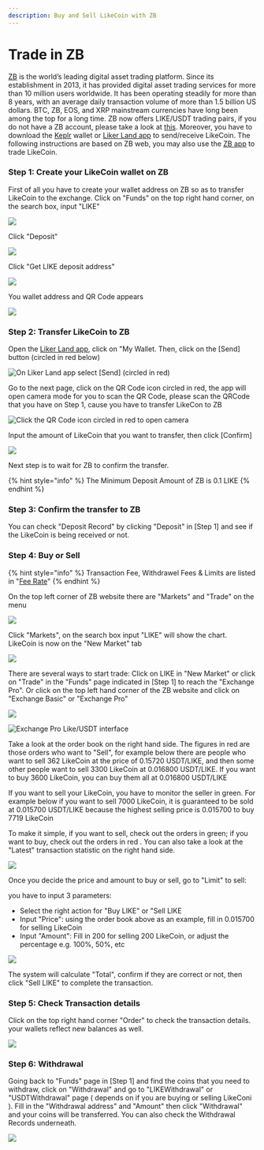 ```yaml
---
description: Buy and Sell LikeCoin with ZB
---
```


# Trade in ZB

[ZB](https://www.zb.com) is the world’s leading digital asset trading platform. Since its establishment in 2013, it has provided digital asset trading services for more than 10 million users worldwide. It has been operating steadily for more than 8 years, with an average daily transaction volume of more than 1.5 billion US dollars. BTC, ZB, EOS, and XRP mainstream currencies have long been among the top for a long time. ZB now offers LIKE/USDT trading pairs, if you do not have a ZB account, please take a look at [this](registering-on-zb.md). Moreover, you have to download the [Keplr](../wallet/keplr.md) wallet or [Liker Land app](https://liker.land/getapp) to send/receive LikeCoin. The following instructions are based on ZB web, you may also use the [ZB app](https://www.zb.com/en/download) to trade LikeCoin.

### Step 1: Create your LikeCoin wallet on ZB

First of all you have to create your wallet address on ZB so as to transfer LikeCoin to the exchange. Click on "Funds" on the top right hand corner, on the search box, input "LIKE"

![](../../.gitbook/assets/zb-trade-01-en.png)

Click "Deposit"

![](../../.gitbook/assets/zb-trade-02-en.png)

Click "Get LIKE deposit address"

![](../../.gitbook/assets/zb-trade-03-en.png)

You wallet address and QR Code appears

![](../../.gitbook/assets/zb-trade-04-en.png)

### Step 2: Transfer LikeCoin to ZB

Open the [Liker Land app](https://liker.land/getapp), click on "My Wallet. Then, click on the \[Send] button (circled in red below)

![On Liker Land app select \[Send\] (circled in red)](../../.gitbook/assets/bitasset-trade-6.png)

Go to the next page, click on the QR Code icon circled in red, the app will open camera mode for you to scan the QR Code, please scan the QRCode that you have on Step 1, cause you have to transfer LikeCon to ZB

![Click the QR Code icon circled in red to open camera](../../.gitbook/assets/bitasset-trade-7.png)

Input the amount of LikeCoin that you want to transfer, then click \[Confirm]

![](../../.gitbook/assets/bitasset-trade-8.png)

Next step is to wait for ZB to confirm the transfer.

{% hint style="info" %}
The Minimum Deposit Amount of ZB is 0.1 LIKE
{% endhint %}

### Step 3: Confirm the transfer to ZB

You can check "Deposit Record" by clicking "Deposit" in \[Step 1] and see if the LikeCoin is being received or not.

### Step 4: Buy or Sell

{% hint style="info" %}
Transaction Fee, Withdrawel Fees & Limits are listed in "[Fee Rate](https://www.zb.com/help/rate)"
{% endhint %}

On the top left corner of ZB website there are "Markets" and "Trade" on the menu

![](../../.gitbook/assets/zb-trade-05-en.png)

Click "Markets", on the search box input "LIKE" will show the chart. LikeCoin is now on the "New Market" tab

![](../../.gitbook/assets/zb-trade-06-en.png)

There are several ways to start trade: Click on LIKE in "New Market" or click on "Trade" in the "Funds" page indicated in \[Step 1] to reach the "Exchange Pro". Or click on the top left hand corner of the ZB website and click on "Exchange Basic" or "Exchange Pro"

![](../../.gitbook/assets/zb-trade-07-en.png)

![Exchange Pro Like/USDT interface](../../.gitbook/assets/zb-trade-08-en.png)

Take a look at the order book on the right hand side. The figures in red are those orders who want to "Sell", for example below there are people who want to sell 362 LikeCoin at the price of 0.15720 USDT/LIKE, and then some other people want to sell 3300 LikeCoin at 0.016800 USDT/LIKE. If you want to buy 3600 LikeCoin, you can buy them all at 0.016800 USDT/LIKE

If you want to sell your LikeCoin, you have to monitor the seller in green. For example below if you want to sell 7000 LikeCoin, it is guaranteed to be sold at 0.015700 USDT/LIKE because the highest selling price is 0.015700 to buy 7719 LikeCoin

To make it simple, if you want to sell, check out the orders in green; if you want to buy, check out the orders in red. You can also take a look at the "Latest" transaction statistic on the right hand side.

![](../../.gitbook/assets/zb-trade-09-en.png)

Once you decide the price and amount to buy or sell, go to "Limit" to sell:

you have to input 3 parameters:

* Select the right action for "Buy LIKE" or "Sell LIKE
* Input "Price": using the order book above as an example, fill in 0.015700 for selling LikeCoin
* Input "Amount": Fill in 200 for selling 200 LikeCoin, or adjust the percentage e.g. 100%, 50%, etc

![](../../.gitbook/assets/zb-trade-10-en.png)

The system will calculate "Total", confirm if they are correct or not, then click "Sell LIKE" to complete the transaction.&#x20;

### Step 5: Check Transaction details

Click on the top right hand corner "Order" to check the transaction details. your wallets reflect new balances as well.

![](../../.gitbook/assets/zb-trade-11-en.png)

### Step 6: Withdrawal

Going back to "Funds" page in \[Step 1] and find the coins that you need to withdraw, click on "Withdrawal" and go to "LIKEWithdrawal" or "USDTWithdrawal" page ( depends on if you are buying or selling LikeConi ). Fill in the "Withdrawal address" and "Amount" then click "Withdrawal" and your coins will be transferred. You can also check the Withdrawal Records underneath.

![](../../.gitbook/assets/zb-trade-12-en.png)
